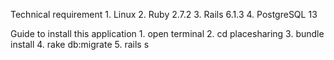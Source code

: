 Technical requirement
    1. Linux
    2. Ruby 2.7.2
    3. Rails 6.1.3
    4. PostgreSQL 13

Guide to install this application
    1. open terminal
    2. cd placesharing
    3. bundle install
    4. rake db:migrate
    5. rails s
